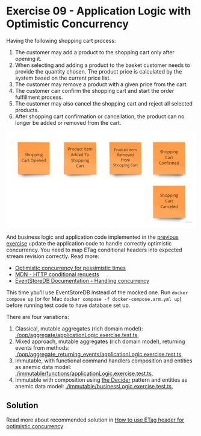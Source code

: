 # Exercise 09 - Application Logic with Optimistic Concurrency

Having the following shopping cart process:

1. The customer may add a product to the shopping cart only after opening it.
2. When selecting and adding a product to the basket customer needs to provide the quantity chosen. The product price is calculated by the system based on the current price list.
3. The customer may remove a product with a given price from the cart.
4. The customer can confirm the shopping cart and start the order fulfillment process.
5. The customer may also cancel the shopping cart and reject all selected products.
6. After shopping cart confirmation or cancellation, the product can no longer be added or removed from the cart.

![events](./assets/events.jpg)

And business logic and application code implemented in the [previous exercise](../06_application_logic_eventstoredb/) update the application code to handle correctly optimistic concurrency. You need to map ETag conditional headers into expected stream revision correctly. Read more:

- [Optimistic concurrency for pessimistic times](https://event-driven.io/en/optimistic_concurrency_for_pessimistic_times/)
- [MDN - HTTP conditional requests](https://developer.mozilla.org/en-US/docs/Web/HTTP/Conditional_requests)
- [EventStoreDB Documentation - Handling concurrency](https://developers.eventstore.com/clients/grpc/appending-events.html#handling-concurrency)

This time you'll use EventStoreDB instead of the mocked one. Run `docker compose up` (or for Mac `docker compose -f docker-compose.arm.yml up`) before running test code to have database set up.

There are four variations:

1. Classical, mutable aggregates (rich domain model): [./oop/aggregate/applicationLogic.exercise.test.ts](./oop/aggregate/applicationLogic.exercise.test.ts),
2. Mixed approach, mutable aggregates (rich domain model), returning events from methods: [./oop/aggregate_returning_events/applicationLogic.exercise.test.ts](./oop/aggregate_returning_events/applicationLogic.exercise.test.ts),
3. Immutable, with functional command handlers composition and entities as anemic data model: [./immutable/functions/applicationLogic.exercise.test.ts](./immutable/functions/applicationLogic.exercise.test.ts),
4. Immutable with composition using [the Decider](https://thinkbeforecoding.com/post/2021/12/17/functional-event-sourcing-decider) pattern and entities as anemic data model: [./immutable/businessLogic.exercise.test.ts](./immutable/businessLogic.exercise.test.ts),

## Solution

Read more about recommended solution in [How to use ETag header for optimistic concurrency](https://event-driven.io/en/how_to_use_etag_header_for_optimistic_concurrency/)
